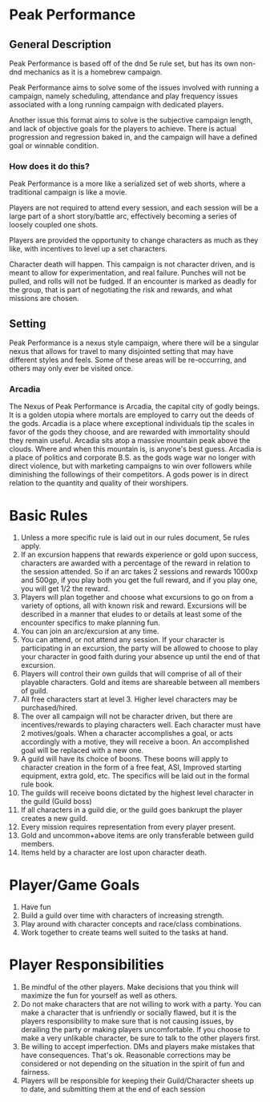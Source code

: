 # Peak Performance

## General Description

Peak Performance is based off of the dnd 5e rule set, but has its own non-dnd mechanics as it is a homebrew campaign. 

Peak Performance aims to solve some of the issues involved with running a campaign, namely scheduling, attendance and play frequency issues associated with a long running campaign with dedicated players.

Another issue this format aims to solve is the subjective campaign length, and lack of objective goals for the players to achieve. There is actual progression and regression baked in, and the campaign will have a defined goal or winnable condition.

### How does it do this?

Peak Performance is a more like a serialized set of web shorts, where a traditional campaign is like a movie.

Players are not required to attend every session, and each session will be a large part of a short story/battle arc, effectively becoming a series of loosely coupled one shots. 

Players are provided the opportunity to change characters as much as they like, with incentives to level up a set characters.

Character death will happen. This campaign is not character driven, and is meant to allow for experimentation, and real failure. Punches will not be pulled, and rolls will not be fudged. If an encounter is marked as deadly for the group, that is part of negotiating the risk and rewards, and what missions are chosen.
    
## Setting

Peak Performance is a nexus style campaign, where there will be a singular nexus that allows for travel to many disjointed setting that may have different styles and feels. Some of these areas will be re-occurring, and others may only ever be visited once.

### Arcadia

The Nexus of Peak Performance is Arcadia, the capital city of godly beings. It is a golden utopia where mortals are employed to carry out the deeds of the gods. Arcadia is a place where exceptional individuals tip the scales in favor of the gods they choose, and are rewarded with immortality should they remain useful. Arcadia sits atop a massive mountain peak above the clouds. Where and when this mountain is, is anyone's best guess. Arcadia is a place of politics and corporate B.S. as the gods wage war no longer with direct violence, but with marketing campaigns to win over followers while diminishing the followings of their competitors. A gods power is in direct relation to the quantity and quality of their worshipers.

# Basic Rules

1. Unless a more specific rule is laid out in our rules document, 5e rules apply.
2. If an excursion happens that rewards experience or gold upon success, characters are awarded with a percentage of the reward in relation to the session attended. So if an arc takes 2 sessions and rewards 1000xp and 500gp, if you play both you get the full reward, and if you play one, you will get 1/2 the reward.
3. Players will plan together and choose what excursions to go on from a variety of options, all with known risk and reward. Excursions will be described in a manner that eludes to or details at least some of the encounter specifics to make planning fun.
3. You can join an arc/excursion at any time.
4. You can attend, or not attend any session. If your character is participating in an excursion, the party will be allowed to choose to play your character in good faith during your absence up until the end of that excursion.
5. Players will control their own guilds that will comprise of all of their playable characters. Gold and items are shareable between all members of guild.
6. All free characters start at level 3. Higher level characters may be purchased/hired.
7. The over all campaign will not be character driven, but there are incentives/rewards to playing characters well. Each character must have 2 motives/goals. When a character accomplishes a goal, or acts accordingly with a motive, they will receive a boon. An accomplished goal will be replaced with a new one.
8. A guild will have its choice of boons. These boons will apply to character creation in the form of a free feat, ASI, Improved starting equipment, extra gold, etc. The specifics will be laid out in the formal rule book.
9. The guilds will receive boons dictated by the highest level character in the guild (Guild boss)
10. If all characters in a guild die, or the guild goes bankrupt the player creates a new guild.
11. Every mission requires representation from every player present.
13. Gold and uncommon+above items are only transferable between guild members.
14. Items held by a character are lost upon character death.

# Player/Game Goals
1. Have fun
2. Build a guild over time with characters of increasing strength.
3. Play around with character concepts and race/class combinations.
4. Work together to create teams well suited to the tasks at hand.

# Player Responsibilities
1. Be mindful of the other players. Make decisions that you think will maximize the fun for yourself as well as others.
1. Do not make characters that are not willing to work with a party. You can make a character that is unfriendly or socially flawed, but it is the players responsibility to make sure that is not causing issues, by derailing the party or making players uncomfortable. If you choose to make a very unlikable character, be sure to talk to the other players first.
3. Be willing to accept imperfection. DMs and players make mistakes that have consequences. That's ok. Reasonable corrections may be considered or not depending on the situation in the spirit of fun and fairness.
4. Players will be responsible for keeping their Guild/Character sheets up to date, and submitting them at the end of each session
